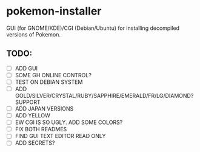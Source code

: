 # pokemon-installer
GUI (for GNOME/KDE)/CGI (Debian/Ubuntu) for installing decompiled versions of Pokemon.

## TODO:
- [ ] ADD GUI
- [ ] SOME GH ONLINE CONTROL?
- [ ] TEST ON DEBIAN SYSTEM
- [ ] ADD GOLD/SILVER/CRYSTAL/RUBY/SAPPHIRE/EMERALD/FR/LG/DIAMOND? SUPPORT
- [ ] ADD JAPAN VERSIONS
- [ ] ADD YELLOW
- [ ] EW CGI IS SO UGLY. ADD SOME COLORS?
- [ ] FIX BOTH READMES
- [ ] FIND GUI TEXT EDITOR READ ONLY
- [ ] ADD SECRETS?
